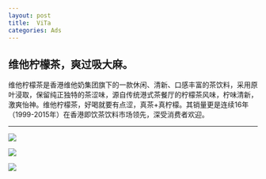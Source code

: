 ```yaml
---
layout: post
title:  ViTa
categories: Ads
---
```


## 维他柠檬茶，爽过吸大麻。

维他柠檬茶是香港维他奶集团旗下的一款休闲、清新、口感丰富的茶饮料，采用原叶浸取，保留纯正独特的茶涩味，源自传统港式茶餐厅的柠檬茶风味，柠味清新，激爽怡神。维他柠檬茶，好喝就要有点涩，真茶+真柠檬。其销量更是连续16年（1999-2015年）在香港即饮茶饮料市场领先，深受消费者欢迎。

---

![](http://a3.qpic.cn/psb?/V11IYYto13cdje/64Y5f5JIhKfMKW7CSWMuqIptgRdategCJpVAtjmWgjo!/b/dLMAAAAAAAAA&bo=WAJYAgAAAAARADc!&rf=viewer_4)

![](http://a1.qpic.cn/psb?/V11IYYto13cdje/oHKCJAPzN4v6h*n3C41i2EOOPUcAiuyMW7lFojtf3rw!/b/dBcBAAAAAAAA&bo=WAJnAQAAAAARAAs!&rf=viewer_4)

![](http://t.cn/RSXuXye)




